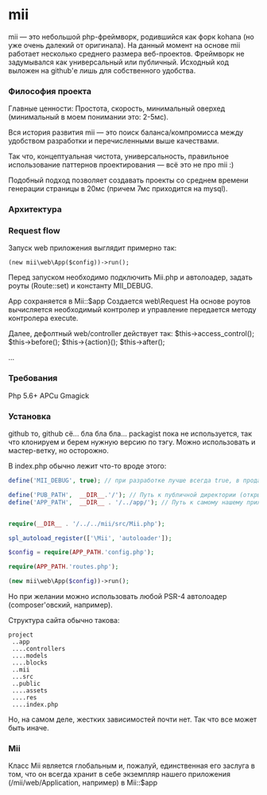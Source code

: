 # mii

mii — это небольшой php-фреймворк, родившийся как форк kohana (но уже очень далекий от оригинала). 
На данный момент на основе mii работает несколько среднего размера веб-проектов. 
Фреймворк не задумывался как универсальный или публичный. Исходный код выложен на github'е лишь для собственного удобства.

### Философия проекта
Главные ценности: Простота, скорость, минимальный оверхед (минимальный в моем понимании это: 2-5мс). 

Вся история развития mii — это поиск баланса/компромисса между удобством разработки и перечисленными выше качествами. 

Так что, концептуальная чистота, универсальность, правильное использование паттернов проектирования — всё это не про mii :)

Подобный подход позволяет создавать проекты со среднем времени генерации страницы в 20мс (причем 7мс приходится на mysql).

### Архитектура
  
  
### Request flow
  
Запуск web приложения выглядит примерно так:
  
``` (new mii\web\App($config))->run(); ```
  
Перед запуском необходимо подключить Mii.php и автолоадер, задать роуты (Route::set) и константу MII_DEBUG.
    
App сохраняется в Mii::$app
Создается web\Request
На основе роутов вычисляется необходимый контролер и управление передается методу контролера execute.

Далее, дефолтный web/controller действует так:
$this->access_control();
$this->before();
$this->{action}();
$this->after();

...


### Требования

Php 5.6+
APCu
Gmagick


### Установка

github то, github сё... бла бла бла... packagist пока не используется, так что клонируем 
и берем нужную версию по тэгу. Можно использовать и мастер-ветку, но осторожно.

В index.php обычно лежит что-то вроде этого:
```php
define('MII_DEBUG', true); // при разработке лучше всегда true, в продакшене очевидно всегда false

define('PUB_PATH',  __DIR__.'/'); // Путь к публичной директории (открытой в nginx'е в мир). 
define('APP_PATH',  __DIR__ . '/../app/'); // Путь к самому нашему приложению


require(__DIR__ . '/../../mii/src/Mii.php'); 

spl_autoload_register(['\Mii', 'autoloader']);

$config = require(APP_PATH.'config.php');

require(APP_PATH.'routes.php');

(new mii\web\App($config))->run();
```

Но при желании можно использовать любой PSR-4 автолоадер (composer'овский, например).

Структура сайта обычно такова:
```
project
 ..app
 ....controllers
 ....models
 ....blocks
 ..mii
 ...src
 ..public
 ....assets
 ....res
 ....index.php
```

Но, на самом деле, жестких зависимостей почти нет. Так что все может быть иначе.

### Mii

Класс Mii является глобальным и, пожалуй, единственная его заслуга в том, что он всегда хранит в себе экземпляр 
нашего приложения (/mii/web/Application, например) в Mii::$app



 




 
  